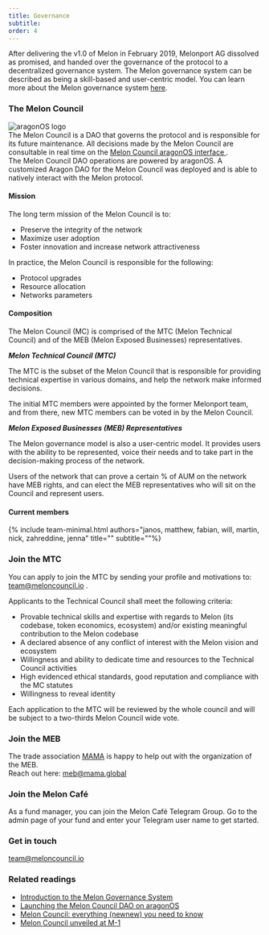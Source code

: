 ```yaml
---
title: Governance
subtitle:
order: 4
---
```


After delivering the v1.0 of Melon in February 2019, Melonport AG dissolved as promised, and handed over the governance of the protocol to a decentralized governance system. The Melon governance system can be described as being a skill-based and user-centric model. You can learn more about the Melon governance system [here](https://medium.com/melonprotocol/introduction-to-the-melon-governance-system-f6ff73c70eb0).

### The Melon Council

<div class="uk-grid">
	<div class="uk-flex uk-flex-middle uk-width-1-1 uk-width-1-4@m uk-margin">
		<img class="uk-image--medium" src="{{site.uploads | absolute_url}}aragon-logo.png" alt="aragonOS logo">
	</div>
	<div class="uk-width-1-1 uk-width-3-4@m">
		The Melon Council is a DAO that governs the protocol and is responsible for its future maintenance. All decisions made by the Melon Council are consultable in real time on the <a href="https://aragon.mainnet.aragonpm.com/#/0xfe1f2de598f42ce67bb9aad5ad473f0272d09b74/0x5e7ddf72114842a580b8d0db57da191eeced8db9" target="_blank">Melon Council aragonOS interface </a> .<br>The Melon Council DAO operations are powered by aragonOS.  A customized Aragon DAO for the Melon Council was deployed and is able to natively interact with the Melon protocol.
	</div>
</div>

#### Mission

The long term mission of the Melon Council is to:

- Preserve the integrity of the network
- Maximize user adoption
- Foster innovation and increase network attractiveness

In practice, the Melon Council is responsible for the following:

- Protocol upgrades
- Resource allocation
- Networks parameters

#### Composition

The Melon Council (MC) is comprised of the MTC (Melon Technical Council) and of the MEB (Melon Exposed Businesses) representatives.

**<i>Melon Technical Council (MTC)</i>**

The MTC is the subset of the Melon Council that is responsible for providing technical expertise in various domains, and help the network make informed decisions.

The initial MTC members were appointed by the former Melonport team, and from there, new MTC members can be voted in by the Melon Council.

**<i>Melon Exposed Businesses (MEB) Representatives</i>**

The Melon governance model is also a user-centric model. It provides users with the ability to be represented, voice their needs and to take part in the decision-making process of the network.

Users of the network that can prove a certain % of AUM on the network have MEB rights, and can elect the MEB representatives who will sit on the Council and represent users.

#### Current members

{% include team-minimal.html authors="janos, matthew, fabian, will, martin, nick, zahreddine, jenna" title="" subtitle=""%}

### Join the MTC

You can apply to join the MTC by sending your profile and motivations to: [team@meloncouncil.io](mailto:team@meloncouncil.io) .

Applicants to the Technical Council shall meet the following criteria:

- Provable technical skills and expertise with regards to Melon (its codebase, token economics, ecosystem) and/or existing meaningful contribution to the Melon codebase
- A declared absence of any conflict of interest with the Melon vision and ecosystem
- Willingness and ability to dedicate time and resources to the Technical Council activities
- High evidenced ethical standards, good reputation and compliance with the MC statutes
- Willingness to reveal identity

Each application to the MTC will be reviewed by the whole council and will be subject to a two-thirds Melon Council wide vote.

### Join the MEB

The trade association [MAMA](https://mama.global/) is happy to help out with the organization of the MEB.<br>Reach out here: [meb@mama.global](mailto:meb@mama.global)

### Join the Melon Café

As a fund manager, you can join the Melon Café Telegram Group. Go to the admin page of your fund and enter your Telegram user name to get started.

### Get in touch

[team@meloncouncil.io](mailto:team@meloncouncil.io)

### Related readings

- [Introduction to the Melon Governance System](https://medium.com/melonprotocol/introduction-to-the-melon-governance-system-f6ff73c70eb0)
- [Launching the Melon Council DAO on aragonOS](https://medium.com/melonprotocol/launching-the-melon-council-dao-on-aragonos-42147c86582)
- [Melon Council: everything (newnew) you need to know](https://medium.com/melonprotocol/melon-council-ee7eb75968ac)
- [Melon Council unveiled at M-1](https://medium.com/melonprotocol/melon-council-unveiled-at-m-1-ae87d999b7ba)
